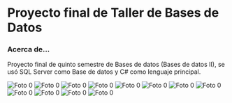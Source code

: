 # Proyecto final de Taller de Bases de Datos

<h3>Acerca de...</h2>
<p>Proyecto final de quinto semestre de Bases de datos (Bases de datos II), se usó SQL Server como Base de datos y C# como lenguaje principal.</p>
<img src="foto0.jpg" alt="Foto 0" title="Foto 0">
<img src="foto00.jpg" alt="Foto 0" title="Foto 0">
<img src="foto000.jpg" alt="Foto 0" title="Foto 0">
<img src="imagenes/foto1.jpg" alt="Foto 0" title="Foto 0">
<img src="foto2.jpg" alt="Foto 0" title="Foto 0">
<img src="foto3.jpg" alt="Foto 0" title="Foto 0">
<img src="foto4.jpg" alt="Foto 0" title="Foto 0">
<img src="foto5.jpg" alt="Foto 0" title="Foto 0">
<img src="foto6.jpg" alt="Foto 0" title="Foto 0">
<img src="foto7.jpg" alt="Foto 0" title="Foto 0">
<img src="foto8.jpg" alt="Foto 0" title="Foto 0">
<img src="foto9.jpg" alt="Foto 0" title="Foto 0">

